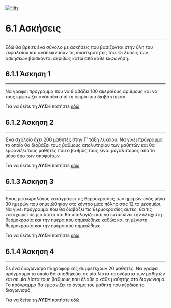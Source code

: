 [![Hits](https://hits.seeyoufarm.com/api/count/incr/badge.svg?url=https%3A%2F%2Fgithub.com%2FEffie375%2FTPTE_PLR&count_bg=%2379C83D&title_bg=%23555555&icon=&icon_color=%23E7E7E7&title=hits&edge_flat=false)](https://hits.seeyoufarm.com)

# 6.1 Ασκήσεις

---

Εδώ θα βρείτε ένα σύνολο με ασκήσεις που βασίζονται στην ύλη του κεφαλαίου και αναδεικνύουν τις ιδιαιτερότητες του. Οι λύσεις των ασκήσεων βρίσκονται ακριβώς κάτω από κάθε εκφωνήση.

## 6.1.1 Άσκηση 1

---

Να γραφεί πρόγραµµα που να διαβάζει 100 ακεραίους αριθμούς και να τους εμφανίζει ανάποδα από τη σειρά που διαβάστηκαν.

Για να δείτε τη **ΛΥΣΗ** πατήστε [εδώ](source/lecture_06_exercise_1.py).

## 6.1.2 Άσκηση 2

---

Ένα σχολείο έχει 200 μαθητές στην Γ’ τάξη λυκείου. Να γίνει πρόγραµµα το οποίο θα διαβάζει τους βαθμούς απολυτηρίου των μαθητών και θα εμφανίζει τους μαθητές που ο βαθμός τους είναι µεγαλύτερος από το µέσο όρο των αποφοίτων.

Για να δείτε τη **ΛΥΣΗ** πατήστε [εδώ](source/lecture_06_exercise_2.py).

## 6.1.3 Άσκηση 3

---

Ένας µετεωρολόγος καταγράφει τις θερμοκρασίες των ημερών ενός μήνα 30 ημερών που σημειώθηκαν στο κέντρο µιας πόλης στις 12 το μεσημέρι. Να γίνει πρόγραµµα που θα διαβάζει τις θερμοκρασίες αυτές, θα τις καταχωρεί σε µία λίστα και θα υπολογίζει και να εκτυπώνει την ελάχιστη θερμοκρασία και την ημέρα που σημειώθηκε καθώς και τη µέγιστη θερμοκρασία και την ημέρα που σημειώθηκε.

Για να δείτε τη **ΛΥΣΗ** πατήστε [εδώ](source/lecture_06_exercise_3.py).

## 6.1.4 Άσκηση 4

---

Σε ένα διαγωνισμό πληροφορικής συµµετέχουν 20 µαθητές. Να γραφεί πρόγραµµα το οποίο θα αποθηκεύει σε µία λίστα τα ονόματα των µαθητών και σε µία λίστα τους βαθμούς που έλαβε ο κάθε µαθητής στο διαγωνισμό. Το πρόγραµµα θα εμφανίζει το όνομα του µαθητή που κέρδισε το διαγωνισμό.

Για να δείτε τη **ΛΥΣΗ** πατήστε [εδώ](source/lecture_06_exercise_4.py).
